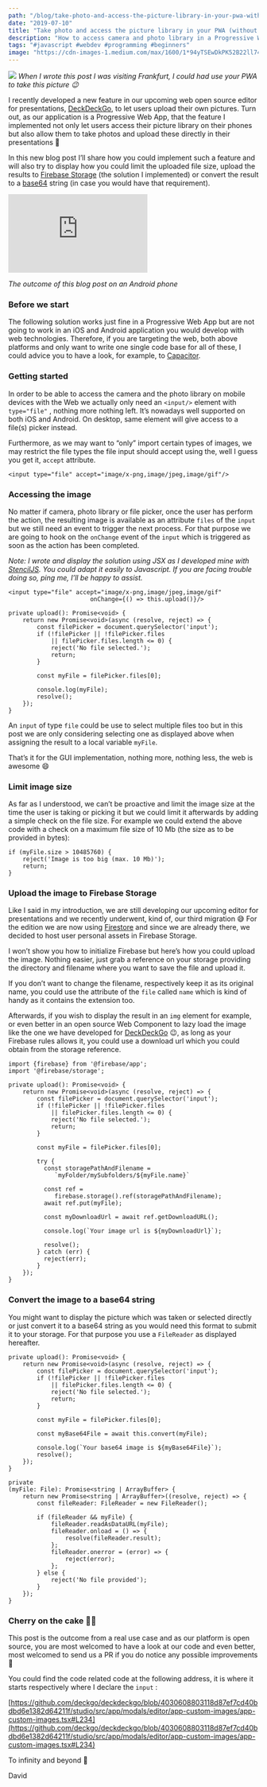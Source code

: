 ```yaml
---
path: "/blog/take-photo-and-access-the-picture-library-in-your-pwa-without-plugins"
date: "2019-07-10"
title: "Take photo and access the picture library in your PWA (without plugins)"
description: "How to access camera and photo library in a Progressive Web App using web technologies and no plugins"
tags: "#javascript #webdev #programming #beginners"
image: "https://cdn-images-1.medium.com/max/1600/1*94yTSEwDkPK52B22ll74mQ.jpeg"
---
```


![](https://cdn-images-1.medium.com/max/1600/1*94yTSEwDkPK52B22ll74mQ.jpeg)
*When I wrote this post I was visiting Frankfurt, I could had use your PWA to take this picture 😉*

I recently developed a new feature in our upcoming web open source editor for presentations, [DeckDeckGo](https://deckdeckgo.com), to let users upload their own pictures. Turn out, as our application is a Progressive Web App, that the feature I implemented not only let users access their picture library on their phones but also allow them to take photos and upload these directly in their presentations 🚀

In this new blog post I’ll share how you could implement such a feature and will also try to display how you could limit the uploaded file size, upload the results to [Firebase Storage](https://firebase.google.com/docs/storage) (the solution I implemented) or convert the result to a [base64](https://en.wikipedia.org/wiki/Base64) string (in case you would have that requirement).

<iframe width="280" height="158" src="https://www.youtube.com/embed/VMNa3RnWxHI" frameborder="0" allow="accelerometer; autoplay; encrypted-media; gyroscope; picture-in-picture" allowfullscreen></iframe
<br/>

*The outcome of this blog post on an Android phone*

### Before we start

The following solution works just fine in a Progressive Web App but are not going to work in an iOS and Android application you would develop with web technologies. Therefore, if you are targeting the web, both above platforms and only want to write one single code base for all of these, I could advice you to have a look, for example, to [Capacitor](https://capacitor.ionicframework.com).

### Getting started

In order to be able to access the camera and the photo library on mobile devices with the Web we actually only need an `<input/>` element with `type="file"` , nothing more nothing left. It’s nowadays well supported on both iOS and Android. On desktop, same element will give access to a file(s) picker instead.

Furthermore, as we may want to “only” import certain types of images, we may restrict the file types the file input should accept using the, well I guess you get it, `accept` attribute.

```
<input type="file" accept="image/x-png,image/jpeg,image/gif"/>
```

### Accessing the image

No matter if camera, photo library or file picker, once the user has perform the action, the resulting image is available as an attribute `files` of the `input` but we still need an event to trigger the next process. For that purpose we are going to hook on the `onChange` event of the `input` which is triggered as soon as the action has been completed.

*Note: I wrote and display the solution using JSX as I developed mine with [StencilJS](https://stenciljs.com). You could adapt it easily to Javascript. If you are facing trouble doing so, ping me, I’ll be happy to assist.*

```
<input type="file" accept="image/x-png,image/jpeg,image/gif" 
                       onChange={() => this.upload()}/>

private upload(): Promise<void> {
    return new Promise<void>(async (resolve, reject) => {
        const filePicker = document.querySelector('input');
        if (!filePicker || !filePicker.files 
            || filePicker.files.length <= 0) {
            reject('No file selected.');
            return;
        }

        const myFile = filePicker.files[0];

        console.log(myFile);
        resolve();
    });
}
```

An `input` of type `file` could be use to select multiple files too but in this post we are only considering selecting one as displayed above when assigning the result to a local variable `myFile`.

That’s it for the GUI implementation, nothing more, nothing less, the web is awesome 😄

### Limit image size

As far as I understood, we can’t be proactive and limit the image size at the time the user is taking or picking it but we could limit it afterwards by adding a simple check on the file size. For example we could extend the above code with a check on a maximum file size of 10 Mb (the size as to be provided in bytes):

```
if (myFile.size > 10485760) {
    reject('Image is too big (max. 10 Mb)');
    return;
}
```

### Upload the image to Firebase Storage

Like I said in my introduction, we are still developing our upcoming editor for presentations and we recently underwent, kind of, our third migration 😅 For the edition we are now using [Firestore](https://firebase.google.com/docs/firestore) and since we are already there, we decided to host user personal assets in Firebase Storage.

I won’t show you how to initialize Firebase but here’s how you could upload the image. Nothing easier, just grab a reference on your storage providing the directory and filename where you want to save the file and upload it.

If you don’t want to change the filename, respectively keep it as its original name, you could use the attribute of the `file` called `name` which is kind of handy as it contains the extension too.

Afterwards, if you wish to display the result in an `img` element for example, or even better in an open source Web Component to lazy load the image like the one we have developed for [DeckDeckGo](https://docs.deckdeckgo.com/components/lazy-img) 😉, as long as your Firebase rules allows it, you could use a download url which you could obtain from the storage reference.

```
import {firebase} from '@firebase/app';
import '@firebase/storage';

private upload(): Promise<void> {
    return new Promise<void>(async (resolve, reject) => {
        const filePicker = document.querySelector('input');
        if (!filePicker || !filePicker.files 
            || filePicker.files.length <= 0) {
            reject('No file selected.');
            return;
        }

        const myFile = filePicker.files[0];

        try {        
          const storagePathAndFilename =
             `myFolder/mySubfolders/${myFile.name}`

          const ref = 
             firebase.storage().ref(storagePathAndFilename);
          await ref.put(myFile);

          const myDownloadUrl = await ref.getDownloadURL();

          console.log(`Your image url is ${myDownloadUrl}`);

          resolve();
        } catch (err) {
          reject(err);
        }
    }); 
}
```

### Convert the image to a base64 string

You might want to display the picture which was taken or selected directly or just convert it to a base64 string as you would need this format to submit it to your storage. For that purpose you use a `FileReader` as displayed hereafter.

```
private upload(): Promise<void> {
    return new Promise<void>(async (resolve, reject) => {
        const filePicker = document.querySelector('input');
        if (!filePicker || !filePicker.files 
            || filePicker.files.length <= 0) {
            reject('No file selected.');
            return;
        }

        const myFile = filePicker.files[0];
  
        const myBase64File = await this.convert(myFile);

        console.log(`Your base64 image is ${myBase64File}`);
        resolve();
    });
}

private 
(myFile: File): Promise<string | ArrayBuffer> {
    return new Promise<string | ArrayBuffer>((resolve, reject) => {
        const fileReader: FileReader = new FileReader();

        if (fileReader && myFile) {
            fileReader.readAsDataURL(myFile);
            fileReader.onload = () => {
                resolve(fileReader.result);
            };
            fileReader.onerror = (error) => {
                reject(error);
            };
        } else {
            reject('No file provided');
        }
    });
}
```

### Cherry on the cake 🍒🎂

This post is the outcome from a real use case and as our platform is open source, you are most welcomed to have a look at our code  and even better, most welcomed to send us a PR if you do notice any possible improvements 🙏

You could find the code related code at the following address, it is where it starts respectively where I declare the `input` :

[https://github.com/deckgo/deckdeckgo/blob/4030608803118d87ef7cd40bdbd6e1382d64211f/studio/src/app/modals/editor/app-custom-images/app-custom-images.tsx#L234](https://github.com/deckgo/deckdeckgo/blob/4030608803118d87ef7cd40bdbd6e1382d64211f/studio/src/app/modals/editor/app-custom-images/app-custom-images.tsx#L234)

To infinity and beyond 🚀

David
